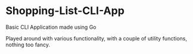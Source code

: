 # Shopping-List-CLI-App

Basic CLI Application made using Go

Played around with various functionality, with a couple of utility functions, nothing too fancy.
